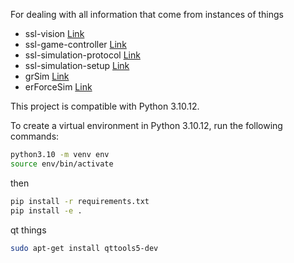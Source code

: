 For dealing with all information that come from instances of things
- ssl-vision [Link](https://github.com/RoboCup-SSL/ssl-vision)
- ssl-game-controller [Link](https://github.com/RoboCup-SSL/ssl-game-controller)
- ssl-simulation-protocol [Link](https://github.com/RoboCup-SSL/ssl-simulation-protocol)
- ssl-simulation-setup [Link](https://github.com/RoboCup-SSL/ssl-simulation-setup)
- grSim [Link](https://github.com/RoboCup-SSL/grSim)
- erForceSim [Link](https://github.com/robotics-erlangen/framework)

This project is compatible with Python 3.10.12.

To create a virtual environment in Python 3.10.12, run the following commands:

```bash
python3.10 -m venv env
source env/bin/activate
```

then
```bash
pip install -r requirements.txt
pip install -e .
```

qt things
```bash
sudo apt-get install qttools5-dev
```